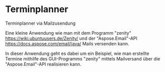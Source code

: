 # Terminplanner
Terminplanner via Mailzusendung

Eine kleine Anwendung wie man mit dem Programm "zenity" https://wiki.ubuntuusers.de/Zenity/ und der "Aspose.Email"-API https://docs.aspose.com/email/java/
Mails versenden kann.

In dieser Anwendung geht es dabei um ein Beispiel, wie man erstellte Termine mithilfe des GUI-Programms "zenity" mittels Mailversand über die "Aspose.Email"-API realisieren kann.
